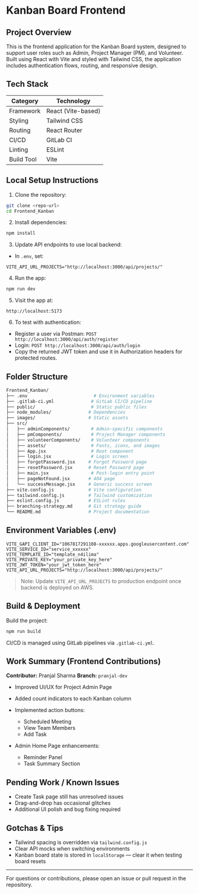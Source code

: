 # Kanban Board Frontend

## Project Overview
This is the frontend application for the Kanban Board system, designed to support user roles such as Admin, Project Manager (PM), and Volunteer. Built using React with Vite and styled with Tailwind CSS, the application includes authentication flows, routing, and responsive design.

## Tech Stack
| Category       | Technology                    |
|----------------|-------------------------------|
| Framework      | React (Vite-based)            |
| Styling        | Tailwind CSS                  |
| Routing        | React Router                  |
| CI/CD          | GitLab CI                     |
| Linting        | ESLint                        |
| Build Tool     | Vite                          |

## Local Setup Instructions

1. Clone the repository:
```bash
git clone <repo-url>
cd Frontend_Kanban
````

2. Install dependencies:

```bash
npm install
```

3. Update API endpoints to use local backend:

* In `.env`, set:

```env
VITE_API_URL_PROJECTS="http://localhost:3000/api/projects/"
```

4. Run the app:

```bash
npm run dev
```

5. Visit the app at:

```
http://localhost:5173
```

6. To test with authentication:

* Register a user via Postman:
  `POST http://localhost:3000/api/auth/register`
* Login:
  `POST http://localhost:3000/api/auth/login`
* Copy the returned JWT token and use it in Authorization headers for protected routes.

## Folder Structure

```bash
Frontend_Kanban/
├── .env                         # Environment variables
├── .gitlab-ci.yml              # GitLab CI/CD pipeline
├── public/                     # Static public files
├── node_modules/              # Dependencies
├── images/                    # Static assets
├── src/
│   ├── adminComponents/        # Admin-specific components
│   ├── pmComponents/           # Project Manager components
│   ├── volunteerComponents/    # Volunteer components
│   ├── assets/                 # Fonts, icons, and images
│   ├── App.jsx                 # Root component
│   ├── login.jsx               # Login screen
│   ├── forgotPassword.jsx     # Forgot Password page
│   ├── resetPassword.jsx      # Reset Password page
│   ├── main.jsx                # Post-login entry point
│   ├── pageNotFound.jsx       # 404 page
│   └── successMessage.jsx     # Generic success screen
├── vite.config.js             # Vite configuration
├── tailwind.config.js         # Tailwind customization
├── eslint.config.js           # ESLint rules
├── branching-strategy.md      # Git strategy guide
└── README.md                  # Project documentation
```

## Environment Variables (.env)

```env
VITE_GAPI_CLIENT_ID="1067817291108-xxxxxx.apps.googleusercontent.com"
VITE_SERVICE_ID="service_xxxxxx"
VITE_TEMPLATE_ID="template_n4ilima"
VITE_PRIVATE_KEY="your_private_key_here"
VITE_JWT_TOKEN="your_jwt_token_here"
VITE_API_URL_PROJECTS="http://localhost:3000/api/projects/"
```

> Note: Update `VITE_API_URL_PROJECTS` to production endpoint once backend is deployed on AWS.

## Build & Deployment

Build the project:

```bash
npm run build
```

CI/CD is managed using GitLab pipelines via `.gitlab-ci.yml`.

## Work Summary (Frontend Contributions)

**Contributor:** Pranjal Sharma
**Branch:** `pranjal-dev`

* Improved UI/UX for Project Admin Page
* Added count indicators to each Kanban column
* Implemented action buttons:

  * Scheduled Meeting
  * View Team Members
  * Add Task
* Admin Home Page enhancements:

  * Reminder Panel
  * Task Summary Section

## Pending Work / Known Issues

* Create Task page still has unresolved issues
* Drag-and-drop has occasional glitches
* Additional UI polish and bug fixing required

## Gotchas & Tips

* Tailwind spacing is overridden via `tailwind.config.js`
* Clear API mocks when switching environments
* Kanban board state is stored in `localStorage` — clear it when testing board resets

---

For questions or contributions, please open an issue or pull request in the repository.

```

